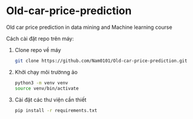 # Old-car-price-prediction
Old car price prediction in data mining and Machine learning course


Cách cài đặt repo trên máy:
1. Clone repo về máy
    ```bash
    git clone https://github.com/Nam0101/Old-car-price-prediction.git
    ```
2. Khởi chạy môi trườnng ảo
    ```bash
    python3 -m venv venv
    source venv/bin/activate
    ```
3. Cài đặt các thư viện cần thiết
    ```bash
    pip install -r requirements.txt
    ```

   
